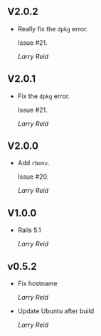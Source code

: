 ## V2.0.2

*   Really fix the `dpkg` error.

    Issue #21.

    *Larry Reid*

## V2.0.1

*   Fix the `dpkg` error.

    Issue #21.

    *Larry Reid*

## V2.0.0

*   Add `rbenv`.

    Issue #20.

    *Larry Reid*

## V1.0.0

*   Rails 5.1

    *Larry Reid*

## v0.5.2

*   Fix hostname

    *Larry Reid*

*   Update Ubuntu after build

    *Larry Reid*
